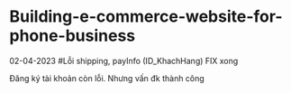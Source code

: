 # Building-e-commerce-website-for-phone-business
02-04-2023 #Lỗi shipping, payInfo (ID_KhachHang) FIX xong

Đăng ký tài khoản còn lỗi. Nhưng vấn đk thành công
